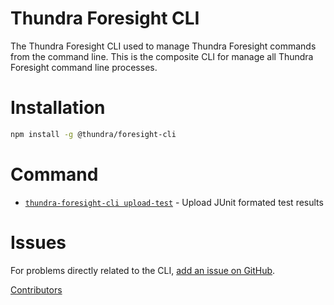 Thundra Foresight CLI
==========

The Thundra Foresight CLI used to manage Thundra Foresight commands from the command line. This is the composite CLI for manage all Thundra Foresight command line processes.

Installation
======

```bash
npm install -g @thundra/foresight-cli
```

# Command

* [`thundra-foresight-cli upload-test`](../cli-test-uploader/README.md) - Upload JUnit formated test results


Issues
======

For problems directly related to the CLI, [add an issue on GitHub](https://github.com/thundra-io/thundra-foresight-cli/issues/new).

[Contributors](https://github.com/thundra-io/thundra-foresight-cli/contributors)